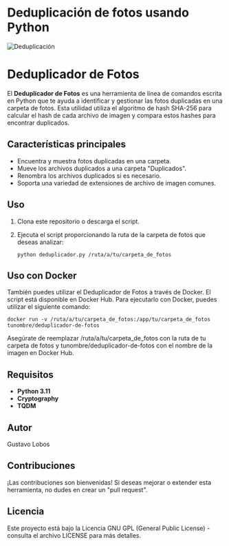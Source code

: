 # Deduplicación de fotos usando Python
![Deduplicación](https://github.com/globosc/dedup_photos/assets/71105387/e55ed299-500f-44ab-a843-7b3b3e7db79c)


# Deduplicador de Fotos

El **Deduplicador de Fotos** es una herramienta de línea de comandos escrita en Python que te ayuda a identificar y gestionar las fotos duplicadas en una carpeta de fotos. Esta utilidad utiliza el algoritmo de hash SHA-256 para calcular el hash de cada archivo de imagen y compara estos hashes para encontrar duplicados.

## Características principales

- Encuentra y muestra fotos duplicadas en una carpeta.
- Mueve los archivos duplicados a una carpeta "Duplicados".
- Renombra los archivos duplicados si es necesario.
- Soporta una variedad de extensiones de archivo de imagen comunes.

## Uso

1. Clona este repositorio o descarga el script.

2. Ejecuta el script proporcionando la ruta de la carpeta de fotos que deseas analizar:


   `python deduplicador.py /ruta/a/tu/carpeta_de_fotos`

## Uso con Docker

También puedes utilizar el Deduplicador de Fotos a través de Docker. El script está disponible en Docker Hub.
Para ejecutarlo con Docker, puedes utilizar el siguiente comando:


   `docker run -v /ruta/a/tu/carpeta_de_fotos:/app/tu/carpeta_de_fotos tunombre/deduplicador-de-fotos`


Asegúrate de reemplazar /ruta/a/tu/carpeta_de_fotos con la ruta de tu carpeta de fotos y tunombre/deduplicador-de-fotos con el nombre de la imagen en Docker Hub.

## Requisitos
- **Python 3.11**
- **Cryptography**
- **TQDM**

## Autor
Gustavo Lobos

## Contribuciones
¡Las contribuciones son bienvenidas! Si deseas mejorar o extender esta herramienta, no dudes en crear un "pull request".

## Licencia
Este proyecto está bajo la Licencia GNU GPL (General Public License) - consulta el archivo LICENSE para más detalles.

